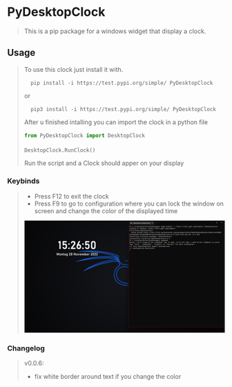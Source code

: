 # PyDesktopClock #

>This is a pip package for a windows widget that display a clock.

## Usage ##

> To use this clock just install it with.
>
> ```CMD
>   pip install -i https://test.pypi.org/simple/ PyDesktopClock
>```
>
> or
>
> ```CMD
>   pip3 install -i https://test.pypi.org/simple/ PyDesktopClock
>```
>
> After u finished intalling you can import the clock in a python file
>
>```py
>from PyDesktopClock import DesktopClock
>
>DesktopClock.RunClock()
>```
>
> Run the script and a Clock should apper on your display

### Keybinds ###

> - Press F12 to exit the clock
> - Press F9 to go to configuration where you can lock the window on screen and change the color of the displayed time
>
> ![Preview Image](img/preview.png)

### Changelog ###

> v0.0.6:
>
> - fix white border around text if you change the color
>